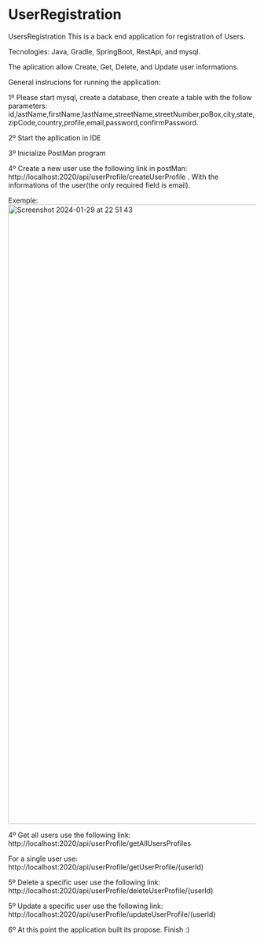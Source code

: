 # UserRegistration

UsersRegistration This is a back end application for registration of Users.

Tecnologies: Java, Gradle, SpringBoot, RestApi, and mysql.

The aplication allow Create, Get, Delete, and Update user informations.

General instrucions for running the application:

1º Please start mysql, create a database, then create a table with the follow parameters: id,lastName,firstName,lastName,streetName,streetNumber,poBox,city,state,zipCode,country,profile,email,password,confirmPassword.

2º Start the apllication in IDE

3º Inicialize PostMan program

4º Create a new user use the following link in postMan: http://localhost:2020/api/userProfile/createUserProfile . With the informations of the user(the only required field is email).

Exemple: 
<img width="1257" alt="Screenshot 2024-01-29 at 22 51 43" src="https://github.com/pedroalexandrevieira/UserRegistration/assets/88099104/a1279eb2-b0e9-40ff-8b4e-0270a23d9353">

4º Get all users use the following link: http://localhost:2020/api/userProfile/getAllUsersProfiles

For a single user use: http://localhost:2020/api/userProfile/getUserProfile/(userId)

5º Delete a specific user use the following link: http://localhost:2020/api/userProfile/deleteUserProfile/(userId)

5º Update a specific user use the following link: http://localhost:2020/api/userProfile/updateUserProfile/(userId)

6º At this point the application built its propose. Finish :) 
